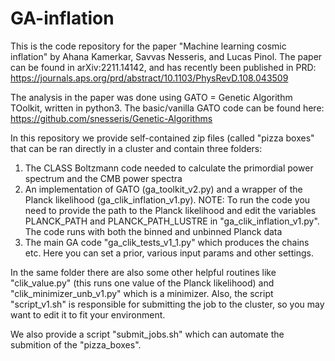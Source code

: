 # GA-inflation
This is the code repository for the paper "Machine learning cosmic inflation" by Ahana Kamerkar, Savvas Nesseris, and Lucas Pinol.
The paper can be found in arXiv:2211.14142, and has recently been published in PRD: https://journals.aps.org/prd/abstract/10.1103/PhysRevD.108.043509

The analysis in the paper was done using GATO = Genetic Algorithm TOolkit, written in python3. The basic/vanilla GATO code can be found here:
https://github.com/snesseris/Genetic-Algorithms

In this repository we provide self-contained zip files (called "pizza boxes" that can be ran directly in a cluster and contain three folders:
1) The CLASS Boltzmann code needed to calculate the primordial power spectrum and the CMB power spectra
2) An implementation of GATO (ga_toolkit_v2.py) and a wrapper of the Planck likelihood (ga_clik_inflation_v1.py).
   NOTE: To run the code you need to provide the path to the Planck likelihood and edit the variables PLANCK_PATH and PLANCK_PATH_LUSTRE in "ga_clik_inflation_v1.py". The code runs with both the binned and unbinned Planck data
3) The main GA code "ga_clik_tests_v1_1.py" which produces the chains etc. Here you can set a prior, various input params and other settings.

In the same folder there are also some other helpful routines like "clik_value.py" (this runs one value of the Planck likelihood) and "clik_minimizer_unb_v1.py" which is a minimizer. Also, the script "script_v1.sh" is responsible for submitting the job to the cluster, so you may want to edit it to fit your environment.

We also provide a script "submit_jobs.sh" which can automate the submition of the "pizza_boxes".
